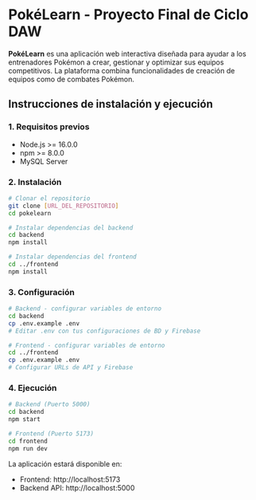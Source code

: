 # PokéLearn - Proyecto Final de Ciclo DAW
**PokéLearn** es una aplicación web interactiva diseñada para ayudar a los entrenadores Pokémon a crear, gestionar y optimizar sus equipos competitivos. La plataforma combina funcionalidades de creación de equipos como de combates Pokémon.


## Instrucciones de instalación y ejecución

### 1. Requisitos previos
- Node.js >= 16.0.0
- npm >= 8.0.0
- MySQL Server

### 2. Instalación
```bash
# Clonar el repositorio
git clone [URL_DEL_REPOSITORIO]
cd pokelearn

# Instalar dependencias del backend
cd backend
npm install

# Instalar dependencias del frontend
cd ../frontend
npm install
```

### 3. Configuración
```bash
# Backend - configurar variables de entorno
cd backend
cp .env.example .env
# Editar .env con tus configuraciones de BD y Firebase

# Frontend - configurar variables de entorno
cd ../frontend
cp .env.example .env
# Configurar URLs de API y Firebase
```

### 4. Ejecución
```bash
# Backend (Puerto 5000)
cd backend
npm start

# Frontend (Puerto 5173)
cd frontend
npm run dev
```

La aplicación estará disponible en:
- Frontend: http://localhost:5173
- Backend API: http://localhost:5000
